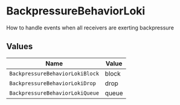 # BackpressureBehaviorLoki

How to handle events when all receivers are exerting backpressure


## Values

| Name                            | Value                           |
| ------------------------------- | ------------------------------- |
| `BackpressureBehaviorLokiBlock` | block                           |
| `BackpressureBehaviorLokiDrop`  | drop                            |
| `BackpressureBehaviorLokiQueue` | queue                           |